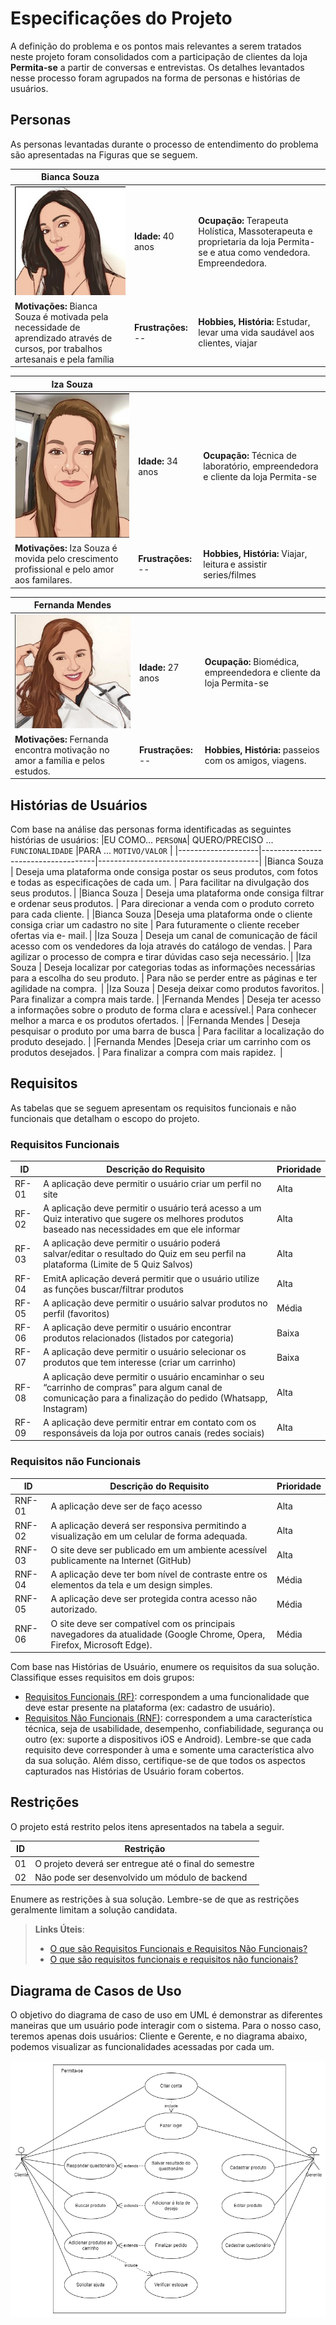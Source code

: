 # Especificações do Projeto

A definição do problema e os pontos mais relevantes a serem tratados neste projeto foram consolidados com a participação de clientes da loja **Permita-se** a partir de conversas e entrevistas. Os detalhes levantados nesse processo foram agrupados na forma de personas e histórias de usuários.

## Personas

As personas levantadas durante o processo de entendimento do problema são apresentadas na Figuras que se seguem. 

| **Bianca Souza** |      |      |
|------------------------------|------|------|
|![persona1](img/persona1.jpg) | **Idade:** 40 anos  | **Ocupação:** Terapeuta Holística, Massoterapeuta e proprietaria da loja Permita-se e atua como vendedora. Empreendedora. |
| **Motivações:** Bianca Souza é motivada pela necessidade de aprendizado através de cursos, por trabalhos artesanais e pela família	| **Frustrações:** -- | **Hobbies, História:** Estudar, levar uma vida saudável aos clientes, viajar|

| **Iza Souza** |      |      |
|------------------------------|------|------|
|![persona2](img/persona2.jpg) | **Idade:** 34 anos  | **Ocupação:** Técnica de laboratório, empreendedora e cliente da loja Permita-se  |
| **Motivações:** Iza Souza é movida pelo crescimento profissional e pelo amor aos familares.	| **Frustrações:** -- | **Hobbies, História:** Viajar, leitura e assistir series/filmes|

| **Fernanda Mendes** |      |      |
|------------------------------|------|------|
|![persona3](img/persona3.jpg) | **Idade:** 27 anos  | **Ocupação:** Biomédica, empreendedora e cliente da loja Permita-se |
| **Motivações:** Fernanda encontra motivação no amor a família e pelos estudos.	| **Frustrações:** -- | **Hobbies, História:** passeios com os amigos, viagens.|


## Histórias de Usuários

Com base na análise das personas forma identificadas as seguintes histórias de usuários:
|EU COMO... `PERSONA`| QUERO/PRECISO ... `FUNCIONALIDADE` |PARA ... `MOTIVO/VALOR`                 |
|--------------------|------------------------------------|----------------------------------------|
|Bianca Souza        | Deseja uma plataforma onde consiga postar os seus produtos, com fotos e todas as especificações de cada um. | Para facilitar na divulgação dos seus produtos. |
|Bianca Souza          | Deseja uma plataforma onde consiga filtrar e ordenar seus produtos. | Para direcionar a venda com o produto correto para cada cliente. |
|Bianca Souza     |Deseja uma plataforma onde o cliente consiga criar um cadastro no site  | Para futuramente o cliente receber ofertas via e- mail. |
|Iza Souza      | Deseja um canal de comunicação de fácil acesso com os vendedores da loja através do catálogo de vendas. | Para agilizar o processo de compra e tirar dúvidas caso seja necessário. |
|Iza Souza       | Deseja localizar por categorias todas as informações necessárias para a escolha do seu produto. | Para não se perder entre as páginas e ter agilidade na compra.  |
|Iza Souza        | Deseja deixar como produtos favoritos. | Para finalizar a compra mais tarde. |
|Fernanda Mendes        | Deseja ter acesso a informações sobre o produto de forma clara e acessível.| Para conhecer melhor a marca e os produtos ofertados. |
|Fernanda Mendes     |   Deseja pesquisar o produto por uma barra de busca | Para facilitar a localização do produto desejado. |
|Fernanda Mendes       |Deseja criar um carrinho com os produtos desejados. | Para finalizar a compra com mais rapidez.  |

## Requisitos

As tabelas que se seguem apresentam os requisitos funcionais e não funcionais que detalham o escopo do projeto.

### Requisitos Funcionais

|ID    | Descrição do Requisito  | Prioridade |
|------|-----------------------------------------|----|
|RF-01|A aplicação deve permitir o usuário criar um perfil no site  | Alta | 
|RF-02| A aplicação deve permitir o usuário terá acesso a um Quiz interativo que sugere os melhores produtos baseado nas necessidades em que ele informar    | Alta |
|RF-03| A aplicação deve permitir  o usuário poderá salvar/editar o resultado do Quiz em seu perfil na plataforma (Limite de 5 Quiz Salvos)  | Alta| 
|RF-04| EmitA aplicação deverá permitir que o usuário utilize as funções buscar/filtrar produtos   |Alta |
|RF-05| A aplicação deve permitir o usuário salvar produtos no perfil (favoritos)  | Média | 
|RF-06| A aplicação deve permitir o usuário encontrar produtos relacionados (listados por categoria)   |Baixa|
|RF-07| A aplicação deve permitir o usuário selecionar os produtos que tem interesse (criar um carrinho)  |Baixa |
|RF-08| A aplicação deve permitir o usuário encaminhar o seu “carrinho de compras” para algum canal de comunicação para a finalização do pedido (Whatsapp, Instagram)  | Alta | 
|RF-09| A aplicação deve permitir entrar em contato com os responsáveis da loja por outros canais (redes sociais) | Alta | 


### Requisitos não Funcionais

|ID     | Descrição do Requisito  |Prioridade |
|-------|-------------------------|----|
|RNF-01| A aplicação deve ser de faço acesso   | Alta | 
|RNF-02|A aplicação deverá ser responsiva permitindo a visualização em um celular de forma adequada.  |  Alta | 
|RNF-03| O site deve ser publicado em um ambiente acessível publicamente na Internet (GitHub)  | Alta | 
|RNF-04|A aplicação deve ter bom nível de contraste entre os elementos da tela e um design simples.  |  Média | 
|RNF-05| A aplicação deve ser protegida contra acesso não autorizado.  | Média | 
|RNF-06| O site deve ser compatível com os principais navegadores da atualidade (Google Chrome, Opera, Firefox, Microsoft Edge).  |  Média | 


Com base nas Histórias de Usuário, enumere os requisitos da sua solução. Classifique esses requisitos em dois grupos:

- [Requisitos Funcionais
 (RF)](https://pt.wikipedia.org/wiki/Requisito_funcional):
 correspondem a uma funcionalidade que deve estar presente na
  plataforma (ex: cadastro de usuário).
- [Requisitos Não Funcionais
  (RNF)](https://pt.wikipedia.org/wiki/Requisito_n%C3%A3o_funcional):
  correspondem a uma característica técnica, seja de usabilidade,
  desempenho, confiabilidade, segurança ou outro (ex: suporte a
  dispositivos iOS e Android).
Lembre-se que cada requisito deve corresponder à uma e somente uma
característica alvo da sua solução. Além disso, certifique-se de que
todos os aspectos capturados nas Histórias de Usuário foram cobertos.

## Restrições

O projeto está restrito pelos itens apresentados na tabela a seguir.

|ID| Restrição                                             |
|--|-------------------------------------------------------|
|01| O projeto deverá ser entregue até o final do semestre |
|02| Não pode ser desenvolvido um módulo de backend        |


Enumere as restrições à sua solução. Lembre-se de que as restrições geralmente limitam a solução candidata.

> **Links Úteis**:
> - [O que são Requisitos Funcionais e Requisitos Não Funcionais?](https://codificar.com.br/requisitos-funcionais-nao-funcionais/)
> - [O que são requisitos funcionais e requisitos não funcionais?](https://analisederequisitos.com.br/requisitos-funcionais-e-requisitos-nao-funcionais-o-que-sao/)

## Diagrama de Casos de Uso

O objetivo do diagrama de caso de uso em UML é demonstrar as diferentes maneiras que um usuário pode interagir com o sistema. Para o nosso caso, teremos apenas dois usuários: Cliente e Gerente, e no diagrama abaixo, podemos visualizar as funcionalidades acessadas por cada um.

![diagrama-casos-de-uso](img/casos-de-uso-permita-se.drawio.png)
